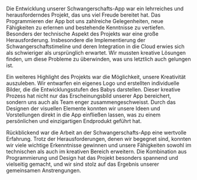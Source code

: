 Die Entwicklung unserer Schwangerschafts-App war ein lehrreiches und herausforderndes Projekt, das uns viel Freude bereitet hat. Das Programmieren der App bot uns zahlreiche Gelegenheiten, neue Fähigkeiten zu erlernen und bestehende Kenntnisse zu vertiefen. Besonders der technische Aspekt des Projekts war eine große Herausforderung. Insbesondere die Implementierung der Schwangerschaftstimeline und deren Integration in die Cloud erwies sich als schwieriger als ursprünglich erwartet. Wir mussten kreative Lösungen finden, um diese Probleme zu überwinden, was uns letztlich auch gelungen ist.

Ein weiteres Highlight des Projekts war die Möglichkeit, unsere Kreativität auszuleben. Wir entwarfen ein eigenes Logo und erstellten individuelle Bilder, die die Entwicklungsstufen des Babys darstellen. Dieser kreative Prozess hat nicht nur das Erscheinungsbild unserer App bereichert, sondern uns auch als Team enger zusammengeschweisst. Durch das Designen der visuellen Elemente konnten wir unsere Ideen und Vorstellungen direkt in die App einfließen lassen, was zu einem persönlichen und einzigartigen Endprodukt geführt hat.

Rückblickend war die Arbeit an der Schwangerschafts-App eine wertvolle Erfahrung. Trotz der Herausforderungen, denen wir begegnet sind, konnten wir viele wichtige Erkenntnisse gewinnen und unsere Fähigkeiten sowohl im technischen als auch im kreativen Bereich erweitern. Die Kombination aus Programmierung und Design hat das Projekt besonders spannend und vielseitig gemacht, und wir sind stolz auf das Ergebnis unserer gemeinsamen Anstrengungen.







